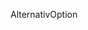 <span data-ttu-id="778be-101">Alternativ</span><span class="sxs-lookup"><span data-stu-id="778be-101">Option</span></span>
